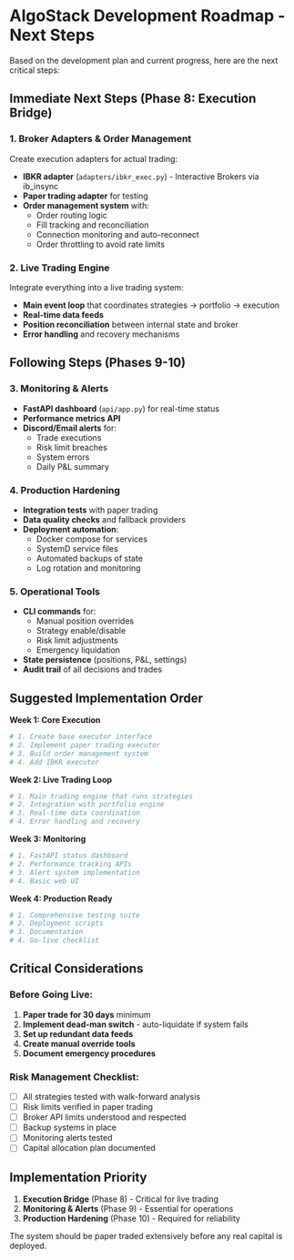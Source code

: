 # AlgoStack Development Roadmap - Next Steps

Based on the development plan and current progress, here are the next critical steps:

## Immediate Next Steps (Phase 8: Execution Bridge)

### 1. **Broker Adapters & Order Management**
Create execution adapters for actual trading:
- **IBKR adapter** (`adapters/ibkr_exec.py`) - Interactive Brokers via ib_insync
- **Paper trading adapter** for testing
- **Order management system** with:
  - Order routing logic
  - Fill tracking and reconciliation
  - Connection monitoring and auto-reconnect
  - Order throttling to avoid rate limits

### 2. **Live Trading Engine**
Integrate everything into a live trading system:
- **Main event loop** that coordinates strategies → portfolio → execution
- **Real-time data feeds** 
- **Position reconciliation** between internal state and broker
- **Error handling** and recovery mechanisms

## Following Steps (Phases 9-10)

### 3. **Monitoring & Alerts**
- **FastAPI dashboard** (`api/app.py`) for real-time status
- **Performance metrics API** 
- **Discord/Email alerts** for:
  - Trade executions
  - Risk limit breaches
  - System errors
  - Daily P&L summary

### 4. **Production Hardening**
- **Integration tests** with paper trading
- **Data quality checks** and fallback providers
- **Deployment automation**:
  - Docker compose for services
  - SystemD service files
  - Automated backups of state
  - Log rotation and monitoring

### 5. **Operational Tools**
- **CLI commands** for:
  - Manual position overrides
  - Strategy enable/disable
  - Risk limit adjustments
  - Emergency liquidation
- **State persistence** (positions, P&L, settings)
- **Audit trail** of all decisions and trades

## Suggested Implementation Order

**Week 1: Core Execution**
```python
# 1. Create base executor interface
# 2. Implement paper trading executor  
# 3. Build order management system
# 4. Add IBKR executor
```

**Week 2: Live Trading Loop**
```python
# 1. Main trading engine that runs strategies
# 2. Integration with portfolio engine
# 3. Real-time data coordination
# 4. Error handling and recovery
```

**Week 3: Monitoring**
```python
# 1. FastAPI status dashboard
# 2. Performance tracking APIs
# 3. Alert system implementation
# 4. Basic web UI
```

**Week 4: Production Ready**
```python
# 1. Comprehensive testing suite
# 2. Deployment scripts
# 3. Documentation
# 4. Go-live checklist
```

## Critical Considerations

### Before Going Live:
1. **Paper trade for 30 days** minimum
2. **Implement dead-man switch** - auto-liquidate if system fails
3. **Set up redundant data feeds** 
4. **Create manual override tools**
5. **Document emergency procedures**

### Risk Management Checklist:
- [ ] All strategies tested with walk-forward analysis
- [ ] Risk limits verified in paper trading
- [ ] Broker API limits understood and respected
- [ ] Backup systems in place
- [ ] Monitoring alerts tested
- [ ] Capital allocation plan documented

## Implementation Priority

1. **Execution Bridge** (Phase 8) - Critical for live trading
2. **Monitoring & Alerts** (Phase 9) - Essential for operations
3. **Production Hardening** (Phase 10) - Required for reliability

The system should be paper traded extensively before any real capital is deployed.